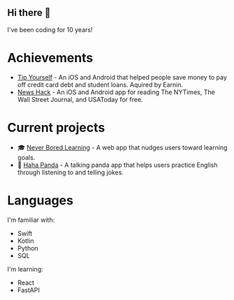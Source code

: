 ## Hi there 👋

I've been coding for 10 years!

# Achievements 
- [Tip Yourself](https://help.earnin.com/hc/en-us/articles/360041192274-How-does-Tip-Yourself-work) - An iOS and Android that helped people save money to pay off credit card debt and student loans. Aquired by Earnin.
- [News Hack](https://github.com/Lcarvajal-zz/News-Hack) - An iOS and Android app for reading The NYTimes, The Wall Street Journal, and USAToday for free.

# Current projects
- 🎓 [Never Bored Learning](https://github.com/lcarvajal/never-bored-learning) - A web app that nudges users toward learning goals.
- 🐼 [Haha Panda](https://github.com/lcarvajal/joking-panda-ios) - A talking panda app that helps users practice English through listening to and telling jokes.

# Languages

I'm familiar with:
- Swift
- Kotlin
- Python
- SQL

I'm learning:
- React
- FastAPI
